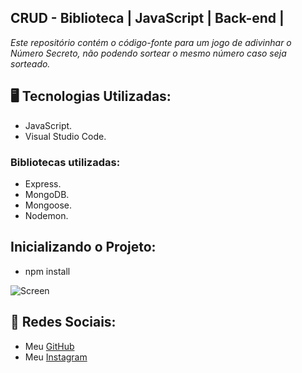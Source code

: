 ## CRUD - Biblioteca | JavaScript | Back-end |


<p><em>Este repositório contém o código-fonte para um jogo de adivinhar o Número Secreto, não podendo sortear o mesmo número caso seja sorteado.</em></p>

<h2>🖥️ Tecnologias Utilizadas:</h2>
<ul>
      <li>JavaScript.</li>
      <li>Visual Studio Code.</li>
</ul>
<h3> Bibliotecas utilizadas: </h3>
<ul>
      <li>Express.</li>
      <li>MongoDB.</li>
      <li>Mongoose.</li>
      <li>Nodemon.</li>
</ul>

<h2>Inicializando o Projeto:</h2>
<ul>
<li>npm install</li>
</ul>


![Screen](https://cdn.discordapp.com/attachments/1129425322685767680/1148647885186019460/image.png)


 ## 📱 Redes Sociais:
* Meu [GitHub](https://github.com/ViniciusTunes)
* Meu [Instagram](https://www.instagram.com/yng.Vinicius/)
